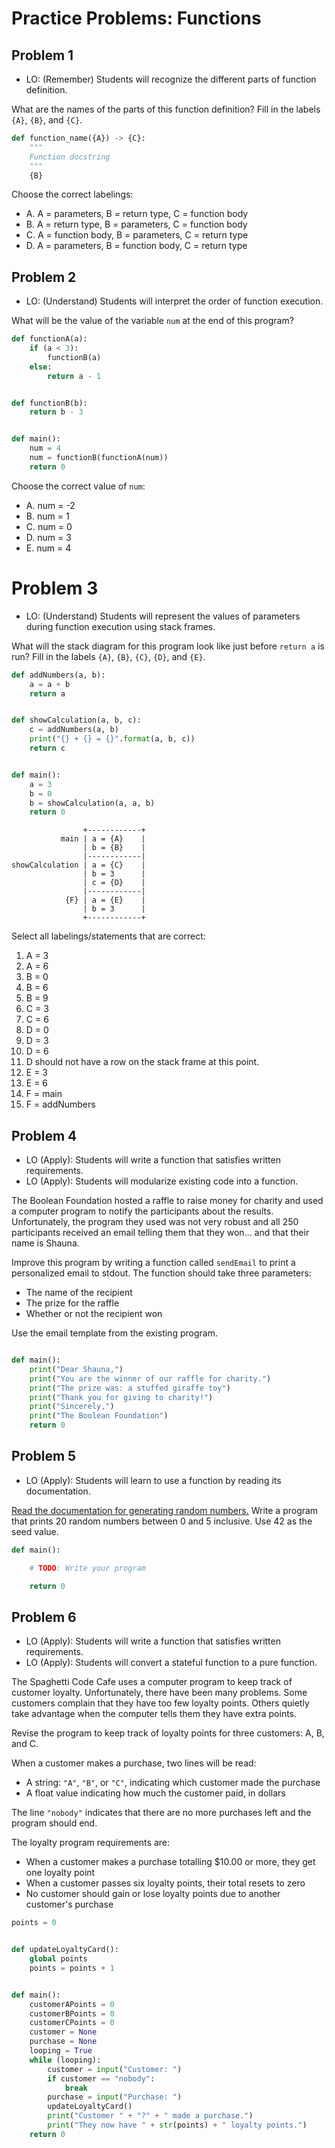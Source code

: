 # Practice Problems: Functions

## Problem 1

- LO: (Remember) Students will recognize the different parts of function definition.

What are the names of the parts of this function definition? Fill in the labels `{A}`, `{B}`, and `{C}`.

```python
def function_name({A}) -> {C}:
    """
    Function docstring
    """
    {B}
```

Choose the correct labelings:

- A. A = parameters, B = return type, C = function body
- B. A = return type, B = parameters, C = function body
- C. A = function body, B = parameters, C = return type
- D. A = parameters, B = function body, C = return type

## Problem 2

- LO: (Understand) Students will interpret the order of function execution.

What will be the value of the variable `num` at the end of this program?

```python
def functionA(a):
    if (a < 3):
        functionB(a)
    else:
        return a - 1


def functionB(b):
    return b - 3


def main():
    num = 4
    num = functionB(functionA(num))
    return 0
```

Choose the correct value of `num`:

- A. num = -2
- B. num = 1
- C. num = 0
- D. num = 3
- E. num = 4

# Problem 3

- LO: (Understand) Students will represent the values of parameters during function execution using stack frames.

What will the stack diagram for this program look like just before `return a` is run? Fill in the labels `{A}`, `{B}`, `{C}`, `{D}`, and `{E}`.

```python
def addNumbers(a, b):
    a = a + b
    return a


def showCalculation(a, b, c):
    c = addNumbers(a, b)
    print("{} + {} = {}".format(a, b, c))
    return c


def main():
    a = 3
    b = 0
    b = showCalculation(a, a, b)
    return 0
```

```
                +------------+
           main | a = {A}    |
                | b = {B}    |
                |------------|
showCalculation | a = {C}    |
                | b = 3      |
                | c = {D}    |
                |------------|
            {F} | a = {E}    |
                | b = 3      |
                +------------+
```

Select all labelings/statements that are correct:

1. A = 3
2. A = 6
3. B = 0
4. B = 6
5. B = 9
6. C = 3
7. C = 6
8. D = 0
9. D = 3
10. D = 6
11. D should not have a row on the stack frame at this point.
12. E = 3
13. E = 6
14. F = main
15. F = addNumbers


## Problem 4

- LO (Apply): Students will write a function that satisfies written requirements.
- LO (Apply): Students will modularize existing code into a function.

The Boolean Foundation hosted a raffle to raise money for charity and used a computer program to notify the participants about the results. Unfortunately, the program they used was not very robust and all 250 participants received an email telling them that they won... and that their name is Shauna.

Improve this program by writing a function called `sendEmail` to print a personalized email to stdout. The function should take three parameters:

- The name of the recipient
- The prize for the raffle
- Whether or not the recipient won

Use the email template from the existing program.

```python

def main():
    print("Dear Shauna,")
    print("You are the winner of our raffle for charity.")
    print("The prize was: a stuffed giraffe toy")
    print("Thank you for giving to charity!")
    print("Sincerely,")
    print("The Boolean Foundation")
    return 0
```

## Problem 5

- LO (Apply): Students will learn to use a function by reading its documentation.

[Read the documentation for generating random numbers.](https://docs.python.org/3/library/random.html) Write a program that prints 20 random numbers between 0 and 5 inclusive. Use 42 as the seed value.

```python
def main():

    # TODO: Write your program

    return 0
```

## Problem 6

- LO (Apply): Students will write a function that satisfies written requirements.
- LO (Apply): Students will convert a stateful function to a pure function.

The Spaghetti Code Cafe uses a computer program to keep track of customer loyalty. Unfortunately, there have been many problems. Some customers complain that they have too few loyalty points. Others quietly take advantage when the computer tells them they have extra points.

Revise the program to keep track of loyalty points for three customers: A, B, and C.

When a customer makes a purchase, two lines will be read:

- A string: `"A"`, `"B"`, or `"C"`, indicating which customer made the purchase
- A float value indicating how much the customer paid, in dollars

The line `"nobody"` indicates that there are no more purchases left and the program should end.

The loyalty program requirements are:

- When a customer makes a purchase totalling $10.00 or more, they get one loyalty point
- When a customer passes six loyalty points, their total resets to zero
- No customer should gain or lose loyalty points due to another customer's purchase

```python
points = 0


def updateLoyaltyCard():
    global points
    points = points + 1


def main():
    customerAPoints = 0
    customerBPoints = 0
    customerCPoints = 0
    customer = None
    purchase = None
    looping = True
    while (looping):
        customer = input("Customer: ")
        if customer == "nobody":
            break
        purchase = input("Purchase: ")
        updateLoyaltyCard()
        print("Customer " + "?" + " made a purchase.")
        print("They now have " + str(points) + " loyalty points.")
    return 0
```
